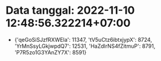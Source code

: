 # Data tanggal: 2022-11-10 12:48:56.322214+07:00

* {'qeGoSiSJzfRXWEla': 11347, 'tV5uCtz6ibtxjypX': 8724, 'YrMnSsyLGkjwpdQ7': 12531, 'HaZdlrNS4fZitmuP': 8791, 'P7R5zo1G3YAnZY7X': 8591}
